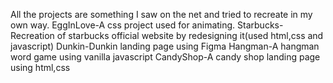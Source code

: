 All the projects are something I saw on the net and tried to recreate in my own way.
EggInLove-A css project used for animating.
Starbucks-Recreation of starbucks official website by redesigning it(used html,css and javascript)
Dunkin-Dunkin landing page using Figma
Hangman-A hangman word game using vanilla javascript
CandyShop-A candy shop landing page using html,css

